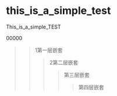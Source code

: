 # this_is_a_simple_test
This_is_a_simple_TEST

00000

> > 1第一层嵌套
> > > 2第二层嵌套
> > > > 第三层嵌套
> > > > > 第四层嵌套
